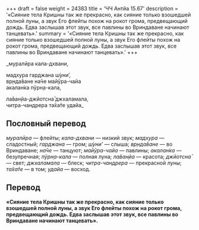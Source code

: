 +++
draft = false
weight = 24383
title = 'ЧЧ Антйа 15.67'
description = '«Сияние тела Кришны так же прекрасно, как сияние только взошедшей полной луны, а звук Его флейты похож на рокот грома, предвещающий дождь. Едва заслышав этот звук, все павлины во Вриндаване начинают танцевать».'
summary = '«Сияние тела Кришны так же прекрасно, как сияние только взошедшей полной луны, а звук Его флейты похож на рокот грома, предвещающий дождь. Едва заслышав этот звук, все павлины во Вриндаване начинают танцевать».'
+++

_муралӣра кала-дхвани,  
  
мадхура гарджана ш́уни’,  
вр̣нда̄ване на̄че майӯра-чайа  
акалан̇ка пӯрн̣а-кала,  
  
ла̄ван̣йа-джйотсна̄ джхаламала,  
читра-чандрера та̄ха̄те удайа_

## Пословный перевод

_муралӣра_ — флейты; _кала_\-_дхвани_ — низкий звук; _мадхура_ — сладостный; _гарджана_ — гром; _ш́уни’_ — слыша; _вр̣нда̄ване_ — во Вриндаване; _на̄че_ — танцуют; _майӯра_\-_чайа_ — павлины; _акалан̇ка_ — безупречная; _пӯрн̣а_\-_кала_ — полная луна; _ла̄ван̣йа_ — красота; _джйотсна̄_ — свет; _джхаламала_ — блеск; _читра_\-_чандрера_ — прекрасной луны; _та̄ха̄те_ — в том; _удайа_ — восход.

## Перевод

**«Сияние тела Кришны так же прекрасно, как сияние только взошедшей полной луны, а звук Его флейты похож на рокот грома, предвещающий дождь. Едва заслышав этот звук, все павлины во Вриндаване начинают танцевать».**
